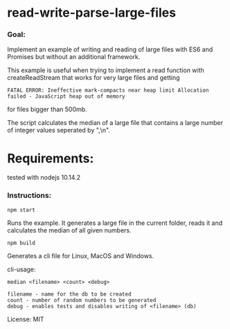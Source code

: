 ﻿# read-write-parse-large-files

### Goal:
Implement an example of writing and reading of large files with ES6 and Promises but without an additional framework.

This example is useful when trying to implement a read function with createReadStream that works for very large files and getting 

```
FATAL ERROR: Ineffective mark-compacts near heap limit Allocation failed - JavaScript heap out of memory
```

for files bigger than 500mb.

The script calculates the median of a large file that contains a large number of integer values seperated by ",\n".
# Requirements:
tested with
nodejs 10.14.2

### Instructions:
```
npm start
```
Runs the example. It generates a large file in the current folder, reads it and calculates the median of all given numbers.

```
npm build
```
Generates a cli file for Linux, MacOS and Windows.

      
cli-usage:

```
median <filename> <count> <debug>

filename - name for the db to be created
count - number of random numbers to be generated
debug - enables tests and disables writing of <filename> (db)
```

License: MIT
